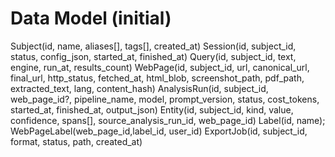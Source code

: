 # Data Model (initial)

Subject(id, name, aliases[], tags[], created_at)
Session(id, subject_id, status, config_json, started_at, finished_at)
Query(id, subject_id, text, engine, run_at, results_count)
WebPage(id, subject_id, url, canonical_url, final_url, http_status, fetched_at,
        html_blob, screenshot_path, pdf_path, extracted_text, lang, content_hash)
AnalysisRun(id, subject_id, web_page_id?, pipeline_name, model, prompt_version,
            status, cost_tokens, started_at, finished_at, output_json)
Entity(id, subject_id, kind, value, confidence, spans[], source_analysis_run_id, web_page_id)
Label(id, name); WebPageLabel(web_page_id,label_id, user_id)
ExportJob(id, subject_id, format, status, path, created_at)
